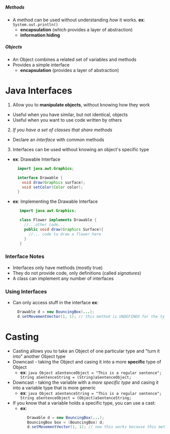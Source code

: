 ##### Methods
* A method can be used without understanding *how* it works. __**ex**__: `System.out.println()`
  - **encapsulation** (which provides a layer of abstraction)
  - **information hiding**

##### Objects
* An Object combines a related set of variables and methods
* Provides a simple interface
  - **encapsulation** (provides a layer of abstraction)

# Java Interfaces

1. Allow you to **manipulate objects**, without knowing how they work
  - Useful when you have similar, but not identical, objects
  - Useful when you want to use code written by others

2. *If you have a set of classes that share methods*
  - Declare an *interface* with common methods

3. Interfaces can be used without knowing an object's specific type
  - __**ex**__: Drawable Interface
    ```java
      import java.awt.Graphics;

      interface Drawable {
        void draw(Graphics surface);
        void setColor(Color color);
      }
    ```
  - __**ex**__: Implementing the Drawable Interface
    ```java
       import java.awt.Graphics;

       class Flower implements Drawable {
         //...other code...
         public void draw(Graphics Surface){
           //... code to draw a flower here
         }
       }
    ```

### Interface Notes
* Interfaces only have methods (mostly true)
* They do not provide code, only definitions (called *signatures*)
* A class can implement any number of interfaces

### Using Interfaces
* Can only access stuff in the interface
__**ex**__:
    ```java
      Drawable d = new BouncingBox(...);
      d.setMovementVector(1, 1); // this method is UNDEFINED for the type Drawable
    ```

# Casting
* Casting allows you to take an Object of one particular type and "turn it into" another Object type
* Downcast - taking the Object and casing it into a more **specific** type of Object
  - __**ex**__:
        ```java
           Object aSentenceObject = "This is a regular sentence";
           String aSentenceString = (String)aSentenceObject;
        ```
* Downcast - taking the variable with a *more specific type* and casing it into a variable type that is more generic
  - __**ex**__:
        ```java
           Object aSentenceString = "This is a regular sentence";
           String aSentenceObject = (Object)aSentenceString;
        ```
* If you know that a variable holds a specific type, you can use a cast:
  - __**ex**__:
      ```java
         Drawable d = new BouncingBox(...);
         BouncingBox box = (BouncingBox) d;
         d.setMovementVector(1, 1); // now this works because this method is DEFINED for the type BouncingBox
      ```
